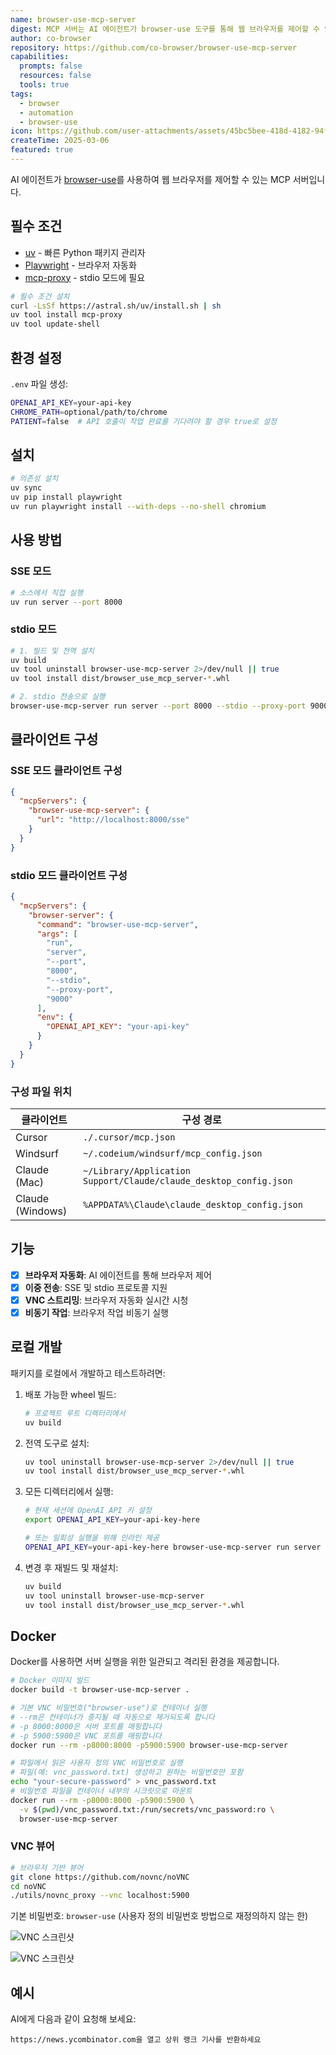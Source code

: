 ```yaml
---
name: browser-use-mcp-server
digest: MCP 서버는 AI 에이전트가 browser-use 도구를 통해 웹 브라우저를 제어할 수 있게 하여 자동화된 웹 상호작용과 작업을 가능하게 합니다. AI가 웹 페이지를 효율적으로 탐색, 조작 및 데이터를 추출할 수 있는 원활한 인터페이스를 제공합니다.
author: co-browser
repository: https://github.com/co-browser/browser-use-mcp-server
capabilities:
  prompts: false
  resources: false
  tools: true
tags:
  - browser
  - automation
  - browser-use
icon: https://github.com/user-attachments/assets/45bc5bee-418d-4182-94f5-db84b4fc0b3a
createTime: 2025-03-06
featured: true
---
```


AI 에이전트가 [browser-use](https://github.com/browser-use/browser-use)를 사용하여 웹 브라우저를 제어할 수 있는 MCP 서버입니다.

## 필수 조건

- [uv](https://github.com/astral-sh/uv) - 빠른 Python 패키지 관리자
- [Playwright](https://playwright.dev/) - 브라우저 자동화
- [mcp-proxy](https://github.com/sparfenyuk/mcp-proxy) - stdio 모드에 필요

```bash
# 필수 조건 설치
curl -LsSf https://astral.sh/uv/install.sh | sh
uv tool install mcp-proxy
uv tool update-shell
```

## 환경 설정

`.env` 파일 생성:

```bash
OPENAI_API_KEY=your-api-key
CHROME_PATH=optional/path/to/chrome
PATIENT=false  # API 호출이 작업 완료를 기다려야 할 경우 true로 설정
```

## 설치

```bash
# 의존성 설치
uv sync
uv pip install playwright
uv run playwright install --with-deps --no-shell chromium
```

## 사용 방법

### SSE 모드

```bash
# 소스에서 직접 실행
uv run server --port 8000
```

### stdio 모드

```bash
# 1. 빌드 및 전역 설치
uv build
uv tool uninstall browser-use-mcp-server 2>/dev/null || true
uv tool install dist/browser_use_mcp_server-*.whl

# 2. stdio 전송으로 실행
browser-use-mcp-server run server --port 8000 --stdio --proxy-port 9000
```

## 클라이언트 구성

### SSE 모드 클라이언트 구성

```json
{
  "mcpServers": {
    "browser-use-mcp-server": {
      "url": "http://localhost:8000/sse"
    }
  }
}
```

### stdio 모드 클라이언트 구성

```json
{
  "mcpServers": {
    "browser-server": {
      "command": "browser-use-mcp-server",
      "args": [
        "run",
        "server",
        "--port",
        "8000",
        "--stdio",
        "--proxy-port",
        "9000"
      ],
      "env": {
        "OPENAI_API_KEY": "your-api-key"
      }
    }
  }
}
```

### 구성 파일 위치

| 클라이언트       | 구성 경로                                                         |
| ---------------- | ----------------------------------------------------------------- |
| Cursor           | `./.cursor/mcp.json`                                              |
| Windsurf         | `~/.codeium/windsurf/mcp_config.json`                             |
| Claude (Mac)     | `~/Library/Application Support/Claude/claude_desktop_config.json` |
| Claude (Windows) | `%APPDATA%\Claude\claude_desktop_config.json`                     |

## 기능

- [x] **브라우저 자동화**: AI 에이전트를 통해 브라우저 제어
- [x] **이중 전송**: SSE 및 stdio 프로토콜 지원
- [x] **VNC 스트리밍**: 브라우저 자동화 실시간 시청
- [x] **비동기 작업**: 브라우저 작업 비동기 실행

## 로컬 개발

패키지를 로컬에서 개발하고 테스트하려면:

1. 배포 가능한 wheel 빌드:

   ```bash
   # 프로젝트 루트 디렉터리에서
   uv build
   ```

2. 전역 도구로 설치:

   ```bash
   uv tool uninstall browser-use-mcp-server 2>/dev/null || true
   uv tool install dist/browser_use_mcp_server-*.whl
   ```

3. 모든 디렉터리에서 실행:

   ```bash
   # 현재 세션에 OpenAI API 키 설정
   export OPENAI_API_KEY=your-api-key-here

   # 또는 일회성 실행을 위해 인라인 제공
   OPENAI_API_KEY=your-api-key-here browser-use-mcp-server run server --port 8000 --stdio --proxy-port 9000
   ```

4. 변경 후 재빌드 및 재설치:
   ```bash
   uv build
   uv tool uninstall browser-use-mcp-server
   uv tool install dist/browser_use_mcp_server-*.whl
   ```

## Docker

Docker를 사용하면 서버 실행을 위한 일관되고 격리된 환경을 제공합니다.

```bash
# Docker 이미지 빌드
docker build -t browser-use-mcp-server .

# 기본 VNC 비밀번호("browser-use")로 컨테이너 실행
# --rm은 컨테이너가 중지될 때 자동으로 제거되도록 합니다
# -p 8000:8000은 서버 포트를 매핑합니다
# -p 5900:5900은 VNC 포트를 매핑합니다
docker run --rm -p8000:8000 -p5900:5900 browser-use-mcp-server

# 파일에서 읽은 사용자 정의 VNC 비밀번호로 실행
# 파일(예: vnc_password.txt) 생성하고 원하는 비밀번호만 포함
echo "your-secure-password" > vnc_password.txt
# 비밀번호 파일을 컨테이너 내부의 시크릿으로 마운트
docker run --rm -p8000:8000 -p5900:5900 \
  -v $(pwd)/vnc_password.txt:/run/secrets/vnc_password:ro \
  browser-use-mcp-server
```

### VNC 뷰어

```bash
# 브라우저 기반 뷰어
git clone https://github.com/novnc/noVNC
cd noVNC
./utils/novnc_proxy --vnc localhost:5900
```

기본 비밀번호: `browser-use` (사용자 정의 비밀번호 방법으로 재정의하지 않는 한)

![VNC 스크린샷](https://github.com/user-attachments/assets/45bc5bee-418d-4182-94f5-db84b4fc0b3a)

![VNC 스크린샷](https://github.com/user-attachments/assets/7db53f41-fc00-4e48-8892-f7108096f9c4)

## 예시

AI에게 다음과 같이 요청해 보세요:

```text
https://news.ycombinator.com을 열고 상위 랭크 기사를 반환하세요
```
